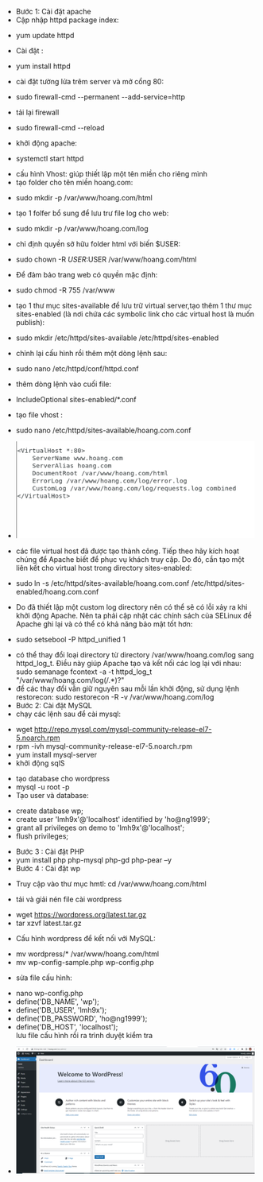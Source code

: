 - Bước 1:  Cài đặt apache
- Cập nhập httpd package index:
+ yum update httpd
- Cài đặt :
+ yum install httpd
- cài đặt tường lửa trêm server và mở cổng 80:
+ sudo firewall-cmd --permanent --add-service=http
- tải lại firewall
+ sudo firewall-cmd --reload
- khởi động apache:
+ systemctl start httpd
- cấu hình Vhost: giúp thiết lập một tên miền cho riêng mình
- tạo folder cho tên miền hoang.com:
+ sudo mkdir -p /var/www/hoang.com/html
- tạo 1 folfer bổ sung để lưu trư file log cho web:
+ sudo mkdir -p /var/www/hoang.com/log
- chỉ định quyền sở hữu folder html với biến $USER:
+ sudo chown -R $USER:$USER /var/www/hoang.com/html
- Để đảm bảo trang web có quyền mặc định:
+ sudo chmod -R 755 /var/www
- tạo 1 thư mục  sites-available để lưu trữ virtual server,tạo thêm 1 thư mục sites-enabled (là nơi chứa các symbolic link cho các virtual host là muốn publish):
+ sudo mkdir /etc/httpd/sites-available /etc/httpd/sites-enabled
- chỉnh lại cấu hình rồi thêm một dòng lệnh sau:
+ sudo nano /etc/httpd/conf/httpd.conf
- thêm dòng lệnh vào cuối file:
+ IncludeOptional sites-enabled/*.conf
- tạo file vhost :
+ sudo nano /etc/httpd/sites-available/hoang.com.conf
- <img src="img/2.PNG">


- các file virtual host đã được tạo thành công. Tiếp theo hãy kích hoạt chúng để Apache biết để phục vụ khách truy cập. Do đó,  cần tạo một liên kết cho virtual host trong directory sites-enabled:
+ sudo ln -s /etc/httpd/sites-available/hoang.com.conf /etc/httpd/sites-enabled/hoang.com.conf
- Do đã thiết lập một custom log directory nên có thể sẽ có lỗi xảy ra khi khởi động Apache. Nên ta phải cập nhật các chính sách của SELinux để Apache ghi lại và có thể có khả năng bảo mật tốt hơn: 
+ sudo setsebool -P httpd_unified 1
- có thể thay đổi loại directory từ directory /var/www/hoang.com/log sang httpd_log_t. Điều này giúp Apache tạo và kết nối các log lại với nhau:
sudo semanage fcontext -a -t httpd_log_t "/var/www/hoang.com/log(/.*)?"
- để các thay đổi vẫn giữ nguyên sau mỗi lần khởi động, sử dụng lệnh restorecon:
sudo restorecon -R -v /var/www/hoang.com/log
- Bước 2: Cài đặt MySQL
- chạy các lệnh sau để cài mysql:
+ wget http://repo.mysql.com/mysql-community-release-el7-5.noarch.rpm
+ rpm -ivh mysql-community-release-el7-5.noarch.rpm
+ yum install mysql-server
+ khởi động sqlS
- tạo database cho wordpress
- mysql -u root -p
- Tạo user và database:  
+ create database wp;
+ create user 'lmh9x'@'localhost' identified by 'ho@ng1999';
+ grant all privileges on demo to 'lmh9x'@'localhost';
+ flush privileges;
- Bước 3 : Cài đặt PHP
- yum install php php-mysql php-gd php-pear –y
- Bước 4 : Cài đặt  wp
+ Truy cập vào thư mục hmtl:
cd /var/www/hoang.com/html
- tải và giải nén file  cài wordpress
+ wget https://wordpress.org/latest.tar.gz
+ tar xzvf latest.tar.gz
- Cấu hình wordpress để kết nối với MySQL:
+ mv wordpress/* /var/www/hoang.com/html
+ mv wp-config-sample.php wp-config.php
- sửa file cấu hình:
+ nano wp-config.php
+ define('DB_NAME', 'wp');    
+ define('DB_USER', 'lmh9x');    
+ define('DB_PASSWORD', 'ho@ng1999');      
+ define('DB_HOST', 'localhost');  
lưu file cấu hình rồi ra trình duyệt kiểm tra

- <img src="img/1.PNG">
